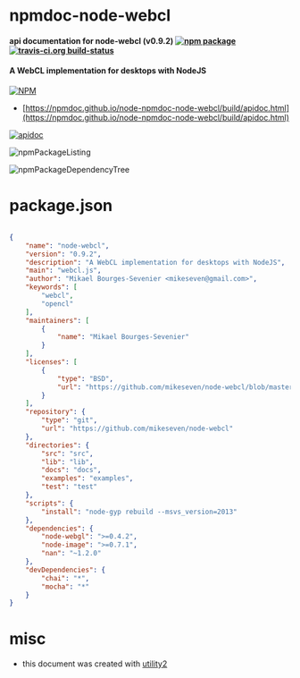 # npmdoc-node-webcl

#### api documentation for  node-webcl (v0.9.2)  [![npm package](https://img.shields.io/npm/v/npmdoc-node-webcl.svg?style=flat-square)](https://www.npmjs.org/package/npmdoc-node-webcl) [![travis-ci.org build-status](https://api.travis-ci.org/npmdoc/node-npmdoc-node-webcl.svg)](https://travis-ci.org/npmdoc/node-npmdoc-node-webcl)

#### A WebCL implementation for desktops with NodeJS

[![NPM](https://nodei.co/npm/node-webcl.png?downloads=true&downloadRank=true&stars=true)](https://www.npmjs.com/package/node-webcl)

- [https://npmdoc.github.io/node-npmdoc-node-webcl/build/apidoc.html](https://npmdoc.github.io/node-npmdoc-node-webcl/build/apidoc.html)

[![apidoc](https://npmdoc.github.io/node-npmdoc-node-webcl/build/screenCapture.buildCi.browser.%252Ftmp%252Fbuild%252Fapidoc.html.png)](https://npmdoc.github.io/node-npmdoc-node-webcl/build/apidoc.html)

![npmPackageListing](https://npmdoc.github.io/node-npmdoc-node-webcl/build/screenCapture.npmPackageListing.svg)

![npmPackageDependencyTree](https://npmdoc.github.io/node-npmdoc-node-webcl/build/screenCapture.npmPackageDependencyTree.svg)



# package.json

```json

{
    "name": "node-webcl",
    "version": "0.9.2",
    "description": "A WebCL implementation for desktops with NodeJS",
    "main": "webcl.js",
    "author": "Mikael Bourges-Sevenier <mikeseven@gmail.com>",
    "keywords": [
        "webcl",
        "opencl"
    ],
    "maintainers": [
        {
            "name": "Mikael Bourges-Sevenier"
        }
    ],
    "licenses": [
        {
            "type": "BSD",
            "url": "https://github.com/mikeseven/node-webcl/blob/master/LICENSES"
        }
    ],
    "repository": {
        "type": "git",
        "url": "https://github.com/mikeseven/node-webcl"
    },
    "directories": {
        "src": "src",
        "lib": "lib",
        "docs": "docs",
        "examples": "examples",
        "test": "test"
    },
    "scripts": {
        "install": "node-gyp rebuild --msvs_version=2013"
    },
    "dependencies": {
        "node-webgl": ">=0.4.2",
        "node-image": ">=0.7.1",
        "nan": "~1.2.0"
    },
    "devDependencies": {
        "chai": "*",
        "mocha": "*"
    }
}
```



# misc
- this document was created with [utility2](https://github.com/kaizhu256/node-utility2)
